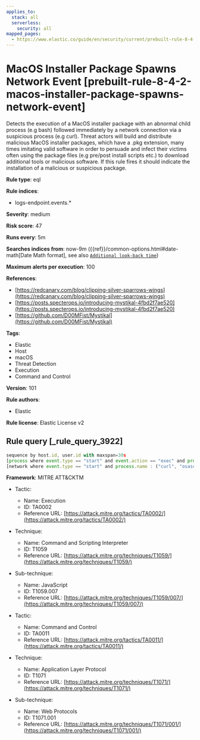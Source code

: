 ```yaml
---
applies_to:
  stack: all
  serverless:
    security: all
mapped_pages:
  - https://www.elastic.co/guide/en/security/current/prebuilt-rule-8-4-2-macos-installer-package-spawns-network-event.html
---
```


# MacOS Installer Package Spawns Network Event [prebuilt-rule-8-4-2-macos-installer-package-spawns-network-event]

Detects the execution of a MacOS installer package with an abnormal child process (e.g bash) followed immediately by a network connection via a suspicious process (e.g curl). Threat actors will build and distribute malicious MacOS installer packages, which have a .pkg extension, many times imitating valid software in order to persuade and infect their victims often using the package files (e.g pre/post install scripts etc.) to download additional tools or malicious software. If this rule fires it should indicate the installation of a malicious or suspicious package.

**Rule type**: eql

**Rule indices**:

* logs-endpoint.events.*

**Severity**: medium

**Risk score**: 47

**Runs every**: 5m

**Searches indices from**: now-9m ({{ref}}/common-options.html#date-math[Date Math format], see also [`Additional look-back time`](docs-content://solutions/security/detect-and-alert/create-detection-rule.md#rule-schedule))

**Maximum alerts per execution**: 100

**References**:

* [https://redcanary.com/blog/clipping-silver-sparrows-wings](https://redcanary.com/blog/clipping-silver-sparrows-wings)
* [https://posts.specterops.io/introducing-mystikal-4fbd2f7ae520](https://posts.specterops.io/introducing-mystikal-4fbd2f7ae520)
* [https://github.com/D00MFist/Mystikal](https://github.com/D00MFist/Mystikal)

**Tags**:

* Elastic
* Host
* macOS
* Threat Detection
* Execution
* Command and Control

**Version**: 101

**Rule authors**:

* Elastic

**Rule license**: Elastic License v2

## Rule query [_rule_query_3922]

```js
sequence by host.id, user.id with maxspan=30s
[process where event.type == "start" and event.action == "exec" and process.parent.name : ("installer", "package_script_service") and process.name : ("bash", "sh", "zsh", "python", "osascript", "tclsh*")]
[network where event.type == "start" and process.name : ("curl", "osascript", "wget", "python")]
```

**Framework**: MITRE ATT&CKTM

* Tactic:

    * Name: Execution
    * ID: TA0002
    * Reference URL: [https://attack.mitre.org/tactics/TA0002/](https://attack.mitre.org/tactics/TA0002/)

* Technique:

    * Name: Command and Scripting Interpreter
    * ID: T1059
    * Reference URL: [https://attack.mitre.org/techniques/T1059/](https://attack.mitre.org/techniques/T1059/)

* Sub-technique:

    * Name: JavaScript
    * ID: T1059.007
    * Reference URL: [https://attack.mitre.org/techniques/T1059/007/](https://attack.mitre.org/techniques/T1059/007/)

* Tactic:

    * Name: Command and Control
    * ID: TA0011
    * Reference URL: [https://attack.mitre.org/tactics/TA0011/](https://attack.mitre.org/tactics/TA0011/)

* Technique:

    * Name: Application Layer Protocol
    * ID: T1071
    * Reference URL: [https://attack.mitre.org/techniques/T1071/](https://attack.mitre.org/techniques/T1071/)

* Sub-technique:

    * Name: Web Protocols
    * ID: T1071.001
    * Reference URL: [https://attack.mitre.org/techniques/T1071/001/](https://attack.mitre.org/techniques/T1071/001/)



